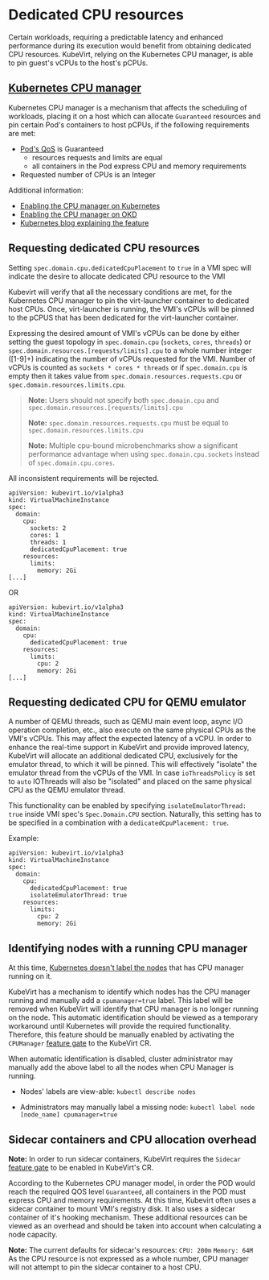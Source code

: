 # Dedicated CPU resources

Certain workloads, requiring a predictable latency and enhanced
performance during its execution would benefit from obtaining dedicated
CPU resources. KubeVirt, relying on the Kubernetes CPU manager, is able
to pin guest's vCPUs to the host's pCPUs.

## [Kubernetes CPU manager](https://kubernetes.io/docs/tasks/administer-cluster/cpu-management-policies/)

Kubernetes CPU manager is a mechanism that affects the scheduling of
workloads, placing it on a host which can allocate `Guaranteed`
resources and pin certain Pod's containers to host pCPUs, if the
following requirements are met:

* [Pod's QoS](https://kubernetes.io/docs/tasks/configure-pod-container/quality-service-pod/#create-a-pod-that-gets-assigned-a-qos-class-of-guaranteed) is Guaranteed
	* resources requests and limits are equal
	* all containers in the Pod express CPU and memory requirements
* Requested number of CPUs is an Integer

Additional information: 

* [Enabling the CPU manager on Kubernetes](https://kubernetes.io/docs/tasks/administer-cluster/cpu-management-policies/)
* [Enabling the CPU manager on OKD](https://docs.openshift.com/container-platform/4.6/scalability_and_performance/using-cpu-manager.html)
* [Kubernetes blog explaining the feature](https://kubernetes.io/blog/2018/07/24/feature-highlight-cpu-manager/)

## Requesting dedicated CPU resources

Setting `spec.domain.cpu.dedicatedCpuPlacement` to `true` in a VMI spec
will indicate the desire to allocate dedicated CPU resource to the VMI

Kubevirt will verify that all the necessary conditions are met, for the
Kubernetes CPU manager to pin the virt-launcher container to dedicated
host CPUs. Once, virt-launcher is running, the VMI's vCPUs will be
pinned to the pCPUS that has been dedicated for the virt-launcher
container.

Expressing the desired amount of VMI's vCPUs can be done by either
setting the guest topology in `spec.domain.cpu` (`sockets`, `cores`,
`threads`) or `spec.domain.resources.[requests/limits].cpu` to a whole
number integer ([1-9]+) indicating the number of vCPUs
requested for the VMI. Number of vCPUs is counted as
`sockets * cores * threads` or if `spec.domain.cpu` is empty then it
takes value from `spec.domain.resources.requests.cpu` or
`spec.domain.resources.limits.cpu`.

> **Note:** Users should not specify both `spec.domain.cpu` and
> `spec.domain.resources.[requests/limits].cpu`
>
> **Note:** `spec.domain.resources.requests.cpu` must be equal to
> `spec.domain.resources.limits.cpu`
>
> **Note:** Multiple cpu-bound microbenchmarks show a significant
> performance advantage when using `spec.domain.cpu.sockets` instead of
> `spec.domain.cpu.cores`.

All inconsistent requirements will be rejected.

    apiVersion: kubevirt.io/v1alpha3
    kind: VirtualMachineInstance
    spec:
      domain:
        cpu:
          sockets: 2
          cores: 1
          threads: 1
          dedicatedCpuPlacement: true
        resources:
          limits:
            memory: 2Gi
    [...]

OR

    apiVersion: kubevirt.io/v1alpha3
    kind: VirtualMachineInstance
    spec:
      domain:
        cpu:
          dedicatedCpuPlacement: true
        resources:
          limits:
            cpu: 2
            memory: 2Gi
    [...]

## Requesting dedicated CPU for QEMU emulator

A number of QEMU threads, such as QEMU main event loop, async I/O
operation completion, etc., also execute on the same physical CPUs as
the VMI's vCPUs. This may affect the expected latency of a vCPU. In
order to enhance the real-time support in KubeVirt and provide improved
latency, KubeVirt will allocate an additional dedicated CPU, exclusively
for the emulator thread, to which it will be pinned. This will
effectively "isolate" the emulator thread from the vCPUs of the VMI.
In case `ioThreadsPolicy` is set to `auto` IOThreads will also be
"isolated" and placed on the same physical CPU as the QEMU emulator thread.

This functionality can be enabled by specifying
`isolateEmulatorThread: true` inside VMI spec's `Spec.Domain.CPU`
section. Naturally, this setting has to be specified in a combination
with a `dedicatedCpuPlacement: true`.

Example:

    apiVersion: kubevirt.io/v1alpha3
    kind: VirtualMachineInstance
    spec:
      domain:
        cpu:
          dedicatedCpuPlacement: true
          isolateEmulatorThread: true
        resources:
          limits:
            cpu: 2
            memory: 2Gi

## Identifying nodes with a running CPU manager

At this time, [Kubernetes doesn't label the
nodes](https://github.com/kubernetes/kubernetes/issues/66525) that has
CPU manager running on it.

KubeVirt has a mechanism to identify which nodes has the CPU manager
running and manually add a `cpumanager=true` label. This label will be
removed when KubeVirt will identify that CPU manager is no longer
running on the node. This automatic identification should be viewed as a
temporary workaround until Kubernetes will provide the required
functionality. Therefore, this feature should be manually enabled by
activating the `CPUManager`
[feature gate](../operations/activating_feature_gates.md#how-to-activate-a-feature-gate)
to the KubeVirt CR.

When automatic identification is disabled, cluster administrator may
manually add the above label to all the nodes when CPU Manager is
running.

-   Nodes' labels are view-able: `kubectl describe nodes`

-   Administrators may manually label a missing node:
    `kubectl label node [node_name] cpumanager=true`


## Sidecar containers and CPU allocation overhead

**Note:** In order to run sidecar containers, KubeVirt requires the
`Sidecar`
[feature gate](../operations/activating_feature_gates.md#how-to-activate-a-feature-gate)
to be enabled in KubeVirt's CR.

According to the Kubernetes CPU manager model, in order the POD would
reach the required QOS level `Guaranteed`, all containers in the POD
must express CPU and memory requirements. At this time, Kubevirt often
uses a sidecar container to mount VMI's registry disk. It also uses a
sidecar container of it's hooking mechanism. These additional resources
can be viewed as an overhead and should be taken into account when
calculating a node capacity.

**Note:** The current defaults for sidecar's resources: `CPU: 200m`
`Memory: 64M` As the CPU resource is not expressed as a whole number,
CPU manager will not attempt to pin the sidecar container to a host CPU.
